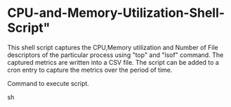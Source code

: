 # CPU-and-Memory-Utilization-Shell-Script"

This shell script captures the CPU,Memory utilization and Number of File descriptors of the particular process using "top" and "lsof" command. The captured metrics are written into a CSV file. The script can be added to a cron entry to capture the metrics over the period of time. 

Command to execute script. 

sh <Script Name> <Process to Monitor>

Example CPU and Memory utilization to be captured for the Java process. 
========================================================================

./MemWatch.sh Java






